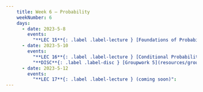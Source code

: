 ```yaml
---
    title: Week 6 – Probability
    weekNumber: 6
    days:
      - date: 2023-5-8
        events:
          "**LEC 15**{: .label .label-lecture } [Foundations of Probability](resources/lecture/lec15.pdf) [✏️](resources/lecture/lec15_b00.pdf)":
      - date: 2023-5-10
        events:
          "**LEC 16**{: .label .label-lecture } [Conditional Probability, Sequences and Permutations](resources/lecture/lec16.pdf) [✏️](resources/lecture/lec16_a00.pdf)":
          "**DISC**{: .label .label-disc } [Groupwork 5](resources/groupwork/groupwork5.pdf)":
      - date: 2023-5-12
        events:
          "**LEC 17**{: .label .label-lecture } (coming soon)":
---
```

